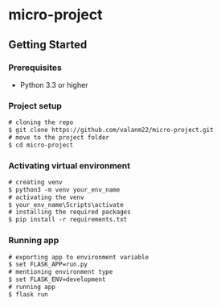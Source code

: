 # micro-project

## Getting Started 

### Prerequisites

* Python 3.3 or higher

### Project setup

```diff 
# cloning the repo
$ git clone https://github.com/valanm22/micro-project.git
# move to the project folder
$ cd micro-project
```

### Activating virtual environment

```diff
# creating venv
$ python3 -m venv your_env_name
# activating the venv
$ your_env_name\Scripts\activate
# installing the required packages
$ pip install -r requirements.txt
```
    
### Running app

```diff
# exporting app to environment variable
$ set FLASK_APP=run.py
# mentioning environment type
$ set FLASK_ENV=development
# running app
$ flask run
```
